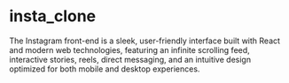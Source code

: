 # insta_clone
The Instagram front-end is a sleek, user-friendly interface built with React and modern web technologies, featuring an infinite scrolling feed, interactive stories, reels, direct messaging, and an intuitive design optimized for both mobile and desktop experiences.
